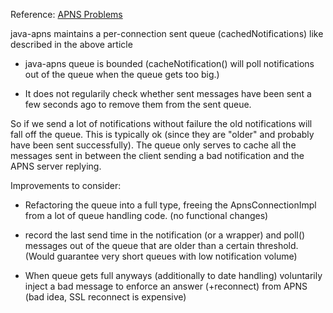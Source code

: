 Reference: [APNS Problems](http://redth.codes/the-problem-with-apples-push-notification-ser/)

java-apns maintains a per-connection sent queue (cachedNotifications) like described in the above article

   * java-apns queue is bounded (cacheNotification() will poll notifications out of the queue when the queue gets too big.)

   * It does not regularily check whether sent messages have been sent a few seconds ago to remove them from the sent queue. 

So if we send a lot of notifications without failure the old notifications will fall off the queue. This is typically ok (since they are "older" and probably have been sent successfully). The queue only serves to cache all the messages sent in between the client sending a bad notification and the APNS server replying.

Improvements to consider:

  * Refactoring the queue into a full type, freeing the ApnsConnectionImpl from a lot of queue handling code. (no functional changes)

  * record the last send time in the notification (or a wrapper) and poll() messages out of the queue that are older than a certain threshold. (Would guarantee very short queues with low notification volume)

  * When queue gets full anyways (additionally to date handling) voluntarily inject a bad message to enforce an answer (+reconnect) from APNS (bad idea, SSL reconnect is expensive)

